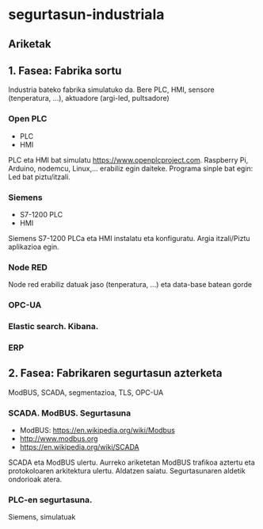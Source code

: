 # segurtasun-industriala

## Ariketak

## 1. Fasea: Fabrika sortu

Industria bateko fabrika simulatuko da. Bere PLC, HMI, sensore (tenperatura, ...), aktuadore (argi-led, pultsadore)

### Open PLC

- PLC
- HMI

PLC eta HMI bat simulatu https://www.openplcproject.com. Raspberry Pi, Arduino, nodemcu, Linux,... erabiliz egin daiteke. Programa sinple bat egin: Led bat piztu/itzali.

### Siemens

- S7-1200 PLC
- HMI

Siemens S7-1200 PLCa eta HMI instalatu eta konfiguratu. Argia itzali/Piztu aplikazioa egin.

### Node RED

Node red erabiliz datuak jaso (tenperatura, ...) eta data-base batean gorde

### OPC-UA

### Elastic search. Kibana. 

### ERP


## 2. Fasea: Fabrikaren segurtasun azterketa

ModBUS, SCADA, segmentazioa, TLS, OPC-UA

### SCADA. ModBUS. Segurtasuna

- ModBUS: https://en.wikipedia.org/wiki/Modbus
- http://www.modbus.org
- https://en.wikipedia.org/wiki/SCADA

SCADA eta ModBUS ulertu. Aurreko ariketetan ModBUS trafikoa aztertu eta protokoloaren arkitektura ulertu. Aldatzen saiatu. Segurtasunaren aldetik ondorioak atera.


### PLC-en segurtasuna. 

Siemens, simulatuak

